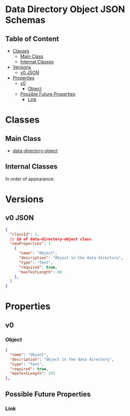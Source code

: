 Data Directory Object JSON Schemas
====================

Table of Content
----------------
<!-- TOC START min:1 max:3 link:true asterisk:false update:true -->
- [Classes](#classes)
  - [Main Class](#main-class)
  - [Internal Classes](#internal-classes)
- [Versions](#versions)
  - [v0 JSON](#v0-json)
- [Properties](#properties)
  - [v0](#v0)
    - [Object](#object)
  - [Possible Future Properties](#possible-future-properties)
    - [Link](#link)
<!-- TOC END -->

# Classes

## Main Class
- [data-directory-object](/joystream-content-system/classes/general/data-directory-object.md)

## Internal Classes
In order of appearance:

# Versions

## v0 JSON

```json
{
  "classId": 1,
  // Id of data-directory-object class
  "newProperties": [
    {
      "name": "Object",
      "description": "Object in the data directory",
      "type": "Text",
      "required": true,
      "maxTextLength": 68
    },
  ]
}
```

# Properties

## v0

### Object
```json
{
  "name": "Object",
  "description": "Object in the data directory",
  "type": "Text",
  "required": true,
  "maxTextLength": 255
},
```

## Possible Future Properties

### Link
